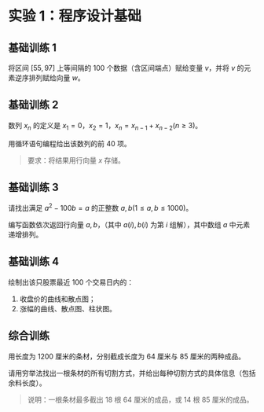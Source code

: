 # 实验 1：程序设计基础

## 基础训练 1

将区间 $[55,97]$ 上等间隔的 100 个数据（含区间端点）赋给变量 $v$，并将 $v$ 的元素逆序排列赋给向量 $w$。

## 基础训练 2

数列 $x_n$ 的定义是 $x_1=0$，$x_2=1$，$x_n=x_{n-1}+x_{n-2}(n\ge 3)$。

用循环语句编程给出该数列的前 40 项。

> 要求：将结果用行向量 $x$ 存储。

## 基础训练 3

请找出满足 $a^2-100b=a$ 的正整数 $a,b(1\le a,b\le 1000)$。

编写函数依次返回行向量 $a,b$，（其中 $a(i),b(i)$ 为第 $i$ 组解），其中数组 $a$ 中元素递增排列。

## 基础训练 4

绘制出该只股票最近 100 个交易日内的：

1. 收盘价的曲线和散点图；
2. 涨幅的曲线、散点图、柱状图。

## 综合训练

用长度为 1200 厘米的条材，分别截成长度为 64 厘米与 85 厘米的两种成品。

请用穷举法找出一根条材的所有切割方式，并给出每种切割方式的具体信息（包括余料长度）。

> 说明：一根条材最多截出 18 根 64 厘米的成品，或 14 根 85 厘米的成品。
